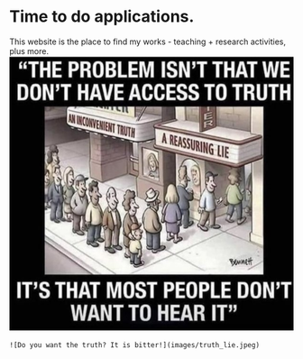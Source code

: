 # Time to do applications.
This website is the place to find my works - teaching + research activities, plus more.
![A fun image, added in the Markdown, on how we avoid the bare truth](images/truth_lie.jpeg)
```
![Do you want the truth? It is bitter!](images/truth_lie.jpeg)
```

